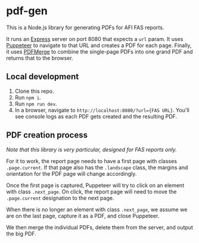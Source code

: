 # pdf-gen
 
This is a Node.js library for generating PDFs for AFI FAS reports.

It runs an [Express](https://expressjs.com/) server on port 8080 that expects a `url` param. It uses [Puppeteer](https://github.com/GoogleChrome/puppeteer/) to navigate to that URL and creates a PDF for each page. Finally, it uses [PDFMerge](https://www.npmjs.com/package/pdf-merge) to combine the single-page PDFs into one grand PDF and returns that to the browser.

## Local development

1. Clone this repo.
2. Run `npm i`.
3. Run `npm run dev`.
4. In a browser, navigate to `http://localhost:8080/?url={FAS URL}`. You'll see console logs as each PDF gets created and the resulting PDF.

## PDF creation process

*Note that this library is very particular, designed for FAS reports only.*

For it to work, the report page needs to have a first page with classes `.page.current`. If that page also has the `.landscape` class, the margins and orientation for the PDF page will change accordingly.

Once the first page is captured, Puppeteer will try to click on an element with class `.next_page`. On click, the report page will need to move the `.page.current` designation to the next page.

When there is no longer an element with class `.next_page`, we assume we are on the last page, capture it as a PDF, and close Puppeteer.

We then merge the individual PDFs, delete them from the server, and output the big PDF.
